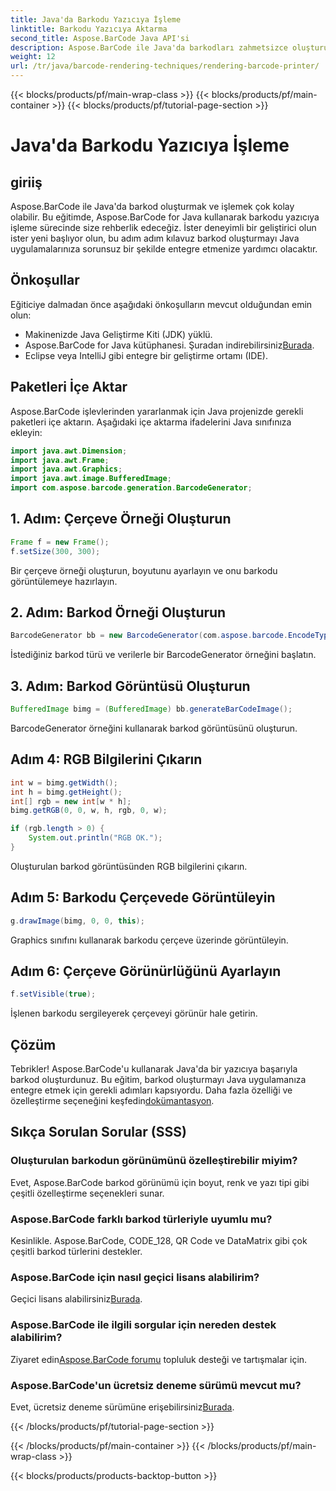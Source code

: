 ```yaml
---
title: Java'da Barkodu Yazıcıya İşleme
linktitle: Barkodu Yazıcıya Aktarma
second_title: Aspose.BarCode Java API'si
description: Aspose.BarCode ile Java'da barkodları zahmetsizce oluşturun ve işleyin. Sorunsuz entegrasyon için adım adım kılavuzumuzu izleyin.
weight: 12
url: /tr/java/barcode-rendering-techniques/rendering-barcode-printer/
---
```


{{< blocks/products/pf/main-wrap-class >}}
{{< blocks/products/pf/main-container >}}
{{< blocks/products/pf/tutorial-page-section >}}

# Java'da Barkodu Yazıcıya İşleme


## giriiş

Aspose.BarCode ile Java'da barkod oluşturmak ve işlemek çok kolay olabilir. Bu eğitimde, Aspose.BarCode for Java kullanarak barkodu yazıcıya işleme sürecinde size rehberlik edeceğiz. İster deneyimli bir geliştirici olun ister yeni başlıyor olun, bu adım adım kılavuz barkod oluşturmayı Java uygulamalarınıza sorunsuz bir şekilde entegre etmenize yardımcı olacaktır.

## Önkoşullar

Eğiticiye dalmadan önce aşağıdaki önkoşulların mevcut olduğundan emin olun:

- Makinenizde Java Geliştirme Kiti (JDK) yüklü.
-  Aspose.BarCode for Java kütüphanesi. Şuradan indirebilirsiniz[Burada](https://releases.aspose.com/barcode/java/).
- Eclipse veya IntelliJ gibi entegre bir geliştirme ortamı (IDE).

## Paketleri İçe Aktar

Aspose.BarCode işlevlerinden yararlanmak için Java projenizde gerekli paketleri içe aktarın. Aşağıdaki içe aktarma ifadelerini Java sınıfınıza ekleyin:

```java
import java.awt.Dimension;
import java.awt.Frame;
import java.awt.Graphics;
import java.awt.image.BufferedImage;
import com.aspose.barcode.generation.BarcodeGenerator;
```

## 1. Adım: Çerçeve Örneği Oluşturun

```java
Frame f = new Frame();
f.setSize(300, 300);
```

Bir çerçeve örneği oluşturun, boyutunu ayarlayın ve onu barkodu görüntülemeye hazırlayın.

## 2. Adım: Barkod Örneği Oluşturun

```java
BarcodeGenerator bb = new BarcodeGenerator(com.aspose.barcode.EncodeTypes.CODE_128, "1234567");
```

İstediğiniz barkod türü ve verilerle bir BarcodeGenerator örneğini başlatın.

## 3. Adım: Barkod Görüntüsü Oluşturun

```java
BufferedImage bimg = (BufferedImage) bb.generateBarCodeImage();
```

BarcodeGenerator örneğini kullanarak barkod görüntüsünü oluşturun.

## Adım 4: RGB Bilgilerini Çıkarın

```java
int w = bimg.getWidth();
int h = bimg.getHeight();
int[] rgb = new int[w * h];
bimg.getRGB(0, 0, w, h, rgb, 0, w);

if (rgb.length > 0) {
    System.out.println("RGB OK.");
}
```

Oluşturulan barkod görüntüsünden RGB bilgilerini çıkarın.

## Adım 5: Barkodu Çerçevede Görüntüleyin

```java
g.drawImage(bimg, 0, 0, this);
```

Graphics sınıfını kullanarak barkodu çerçeve üzerinde görüntüleyin.

## Adım 6: Çerçeve Görünürlüğünü Ayarlayın

```java
f.setVisible(true);
```

İşlenen barkodu sergileyerek çerçeveyi görünür hale getirin.

## Çözüm

 Tebrikler! Aspose.BarCode'u kullanarak Java'da bir yazıcıya başarıyla barkod oluşturdunuz. Bu eğitim, barkod oluşturmayı Java uygulamanıza entegre etmek için gerekli adımları kapsıyordu. Daha fazla özelliği ve özelleştirme seçeneğini keşfedin[dokümantasyon](https://reference.aspose.com/barcode/java/).

## Sıkça Sorulan Sorular (SSS)

### Oluşturulan barkodun görünümünü özelleştirebilir miyim?
Evet, Aspose.BarCode barkod görünümü için boyut, renk ve yazı tipi gibi çeşitli özelleştirme seçenekleri sunar.

### Aspose.BarCode farklı barkod türleriyle uyumlu mu?
Kesinlikle. Aspose.BarCode, CODE_128, QR Code ve DataMatrix gibi çok çeşitli barkod türlerini destekler.

### Aspose.BarCode için nasıl geçici lisans alabilirim?
 Geçici lisans alabilirsiniz[Burada](https://purchase.aspose.com/temporary-license/).

### Aspose.BarCode ile ilgili sorgular için nereden destek alabilirim?
 Ziyaret edin[Aspose.BarCode forumu](https://forum.aspose.com/c/barcode/13) topluluk desteği ve tartışmalar için.

### Aspose.BarCode'un ücretsiz deneme sürümü mevcut mu?
 Evet, ücretsiz deneme sürümüne erişebilirsiniz[Burada](https://releases.aspose.com/).


{{< /blocks/products/pf/tutorial-page-section >}}

{{< /blocks/products/pf/main-container >}}
{{< /blocks/products/pf/main-wrap-class >}}

{{< blocks/products/products-backtop-button >}}
